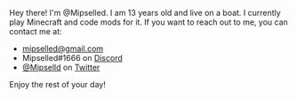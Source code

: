 Hey there! I'm @Mipselled. I am 13 years old and live on a boat. I currently play Minecraft and code mods for it.
If you want to reach out to me, you can contact me at:
 - mipselled@gmail.com
 - Mipselled#1666 on [Discord](https://discord.com)
 - [@Mipselld](https://twitter.com/Mipselld) on [Twitter](https://twitter.com)

Enjoy the rest of your day!
